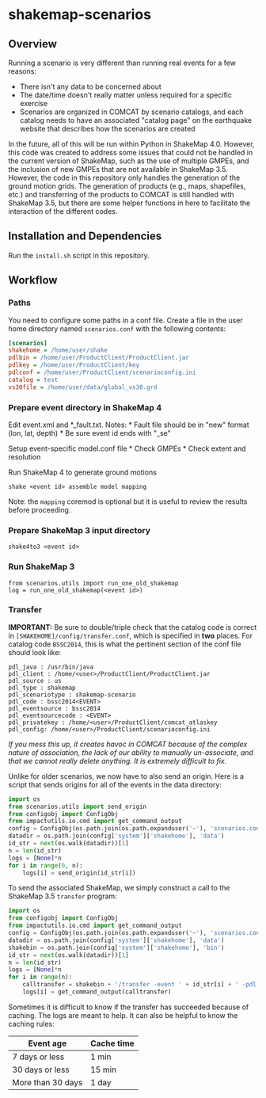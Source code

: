 shakemap-scenarios
==================

Overview
--------

Running a scenario is very different than running real events for a few reasons:
* There isn't any data to be concerned about
* The date/time doesn't really matter unless required for a specific
  exercise
* Scenarios are organized in COMCAT by scenario catalogs, and each catalog
  needs to have an associated "catalog page" on the earthquake website that
  describes how the scenarios are created

In the future, all of this will be run within Python in ShakeMap 4.0. However,
this code was created to address some issues that could not be handled in the
current version of ShakeMap, such as the use of multiple GMPEs, and the
inclusion of new GMPEs that are not available in ShakeMap 3.5. However, the code
in this repository only handles the generation of the ground motion grids. The
generation of products (e.g., maps, shapefiles, etc.) and transferring of the
products to COMCAT is still handled with ShakeMap 3.5, but there are some helper
functions in here to facilitate the interaction of the different codes.

Installation and Dependencies
-----------------------------
Run the `install.sh` script in this repository.


Workflow
--------

### Paths

You need to configure some paths in a conf file. Create a file in the user home
directory named `scenarios.conf` with the following contents:
```ini
[scenarios]
shakehome = /home/user/shake
pdlbin = /home/user/ProductClient/ProductClient.jar
pdlkey = /home/user/ProductClient/key
pdlconf = /home/user/ProductClient/scenarioconfig.ini
catalog = test
vs30file = /home/user/data/global_vs30.grd
```

### Prepare event directory in ShakeMap 4

Edit event.xml and *_fault.txt. Notes:
    * Fault file should be in "new" format (lon, lat, depth)
    * Be sure event id ends with "_se"

Setup event-specific model.conf file
    * Check GMPEs
    * Check extent and resolution

Run ShakeMap 4 to generate ground motions
```
shake <event id> assemble model mapping
```
Note: the `mapping` coremod is optional but it is useful to review the results
before proceeding.


### Prepare ShakeMap 3 input directory

`shake4to3 <event id>`

### Run ShakeMap 3

```
from scenarios.utils import run_one_old_shakemap
log = run_one_old_shakemap(<event id>)
```


### Transfer

**IMPORTANT:** Be sure to double/triple check that the catalog code is correct
in `[SHAKEHOME]/config/transfer.conf`, which is specified in __two__ places. For
catalog code `BSSC2014`, this is what the pertinent section of the conf file
should look like:
```
pdl_java : /usr/bin/java
pdl_client : /home/<user>/ProductClient/ProductClient.jar
pdl_source : us
pdl_type : shakemap
pdl_scenariotype : shakemap-scenario
pdl_code : bssc2014<EVENT>
pdl_eventsource : bssc2014
pdl_eventsourcecode : <EVENT>
pdl_privatekey : /home/<user>/ProductClient/comcat_atlaskey
pdl_config: /home/<user>/ProductClient/scenarioconfig.ini
```
_If you mess this up, it creates havoc in COMCAT because of the complex nature
of association, the lack of our ability to manually un-associate, and that we
cannot really delete anything. It is extremely difficult to fix._

Unlike for older scenarios, we now have to also send an origin. Here is a script
that sends origins for all of the events in the data directory:
```python
import os
from scenarios.utils import send_origin
from configobj import ConfigObj
from impactutils.io.cmd import get_command_output
config = ConfigObj(os.path.join(os.path.expanduser('~'), 'scenarios.conf'))
datadir = os.path.join(config['system']['shakehome'], 'data')
id_str = next(os.walk(datadir))[1]
n = len(id_str)
logs = [None]*n
for i in range(0, n):
    logs[i] = send_origin(id_str[i])

```

To send the associated ShakeMap, we simply construct a call to the ShakeMap 3.5
`transfer` program:
```python
import os
from configobj import ConfigObj
from impactutils.io.cmd import get_command_output
config = ConfigObj(os.path.join(os.path.expanduser('~'), 'scenarios.conf'))
datadir = os.path.join(config['system']['shakehome'], 'data')
shakebin = os.path.join(config['system']['shakehome'], 'bin')
id_str = next(os.walk(datadir))[1]
n = len(id_str)
logs = [None]*n
for i in range(n):
    calltransfer = shakebin + '/transfer -event ' + id_str[i] + ' -pdl -scenario'
    logs[i] = get_command_output(calltransfer)
```

Sometimes it is difficult to know if the transfer has succeeded because of
caching. The logs are meant to help. It can also be helpful to know the caching
rules:

| Event age         | Cache time |
| ----------------- | ---------- |
| 7 days or less    | 1 min      |
| 30 days or less   | 15 min     |
| More than 30 days | 1 day      |

